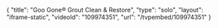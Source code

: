{
    "title": "Goo Gone&reg; Grout Clean &amp; Restore",
    "type": "solo",
    "layout": "iframe-static",
    "videoId": "109974351",
    "url": "\/tvpembed\/109974351"
}